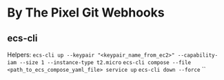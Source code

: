 # By The Pixel Git Webhooks

## ecs-cli
Helpers:
`ecs-cli up --keypair "<keypair_name_from_ec2>" --capability-iam --size 1 --instance-type t2.micro`
`ecs-cli compose --file <path_to_ecs_compose_yaml_file> service up`
`ecs-cli down --force`
``
